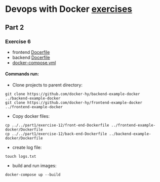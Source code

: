# Devops with Docker [exercises](https://devopswithdocker.com/exercises/)

## Part 2

### Exercise 6
- frontend [Docerfile](../../part1/exercise-12/front-end-Dockerfile)
- backend [Docerfile](../../part1/exercise-12/back-end-Dockerfile)
- [docker-compose.yml](docker-compose.yml)

#### Commands run:
- Clone projects to parent directory:
```
git clone https://github.com/docker-hy/backend-example-docker ../backend-example-docker
git clone https://github.com/docker-hy/frontend-example-docker ../frontend-example-docker
```

- Copy docker files:
```
cp ../../part1/exercise-12/front-end-Dockerfile ../frontend-example-docker/Dockerfile
cp ../../part1/exercise-12/back-end-Dockerfile ../backend-example-docker/Dockerfile
```

- create log file:
```
touch logs.txt
```

- build and run images:
```
docker-compose up --build
```
